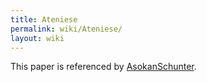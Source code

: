 ```yaml
---
title: Ateniese
permalink: wiki/Ateniese/
layout: wiki
---
```


This paper is referenced by [AsokanSchunter](/SXP/wiki/AsokanSchunter "wikilink").
